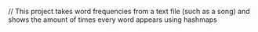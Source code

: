 
// This project takes word frequencies from a text file (such as a song) and shows the amount of times every word appears using hashmaps 

